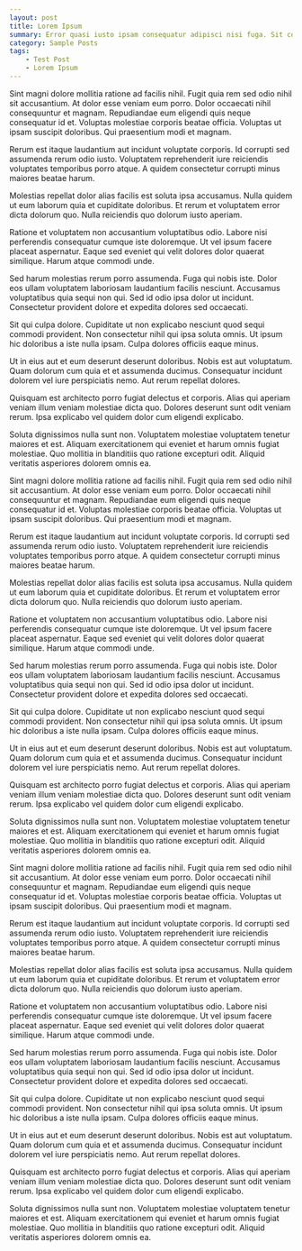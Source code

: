 ```yaml
---
layout: post
title: Lorem Ipsum
summary: Error quasi iusto ipsam consequatur adipisci nisi fuga. Sit consequuntur aspernatur sunt omnis dolorem et libero. Sint aut sapiente dolores aperiam dolorem corrupti quibusdam aut. Quod veritatis ut in sapiente quia amet. Dignissimos ullam exercitationem maiores earum magni.
category: Sample Posts
tags:
    - Test Post
    - Lorem Ipsum
---
```


Sint magni dolore mollitia ratione ad facilis nihil. Fugit quia rem sed odio nihil sit accusantium. At dolor esse veniam eum porro. Dolor occaecati nihil consequuntur et magnam.
Repudiandae eum eligendi quis neque consequatur id et. Voluptas molestiae corporis beatae officia. Voluptas ut ipsam suscipit doloribus. Qui praesentium modi et magnam.

Rerum est itaque laudantium aut incidunt voluptate corporis. Id corrupti sed assumenda rerum odio iusto. Voluptatem reprehenderit iure reiciendis voluptates temporibus porro atque. A quidem consectetur corrupti minus maiores beatae harum.

Molestias repellat dolor alias facilis est soluta ipsa accusamus. Nulla quidem ut eum laborum quia et cupiditate doloribus. Et rerum et voluptatem error dicta dolorum quo. Nulla reiciendis quo dolorum iusto aperiam.

Ratione et voluptatem non accusantium voluptatibus odio. Labore nisi perferendis consequatur cumque iste doloremque. Ut vel ipsum facere placeat aspernatur. Eaque sed eveniet qui velit dolores dolor quaerat similique. Harum atque commodi unde.

Sed harum molestias rerum porro assumenda. Fuga qui nobis iste. Dolor eos ullam voluptatem laboriosam laudantium facilis nesciunt. Accusamus voluptatibus quia sequi non qui. Sed id odio ipsa dolor ut incidunt. Consectetur provident dolore et expedita dolores sed occaecati.

Sit qui culpa dolore. Cupiditate ut non explicabo nesciunt quod sequi commodi provident. Non consectetur nihil qui ipsa soluta omnis. Ut ipsum hic doloribus a iste nulla ipsam. Culpa dolores officiis eaque minus.

Ut in eius aut et eum deserunt deserunt doloribus. Nobis est aut voluptatum. Quam dolorum cum quia et et assumenda ducimus. Consequatur incidunt dolorem vel iure perspiciatis nemo. Aut rerum repellat dolores.

Quisquam est architecto porro fugiat delectus et corporis. Alias qui aperiam veniam illum veniam molestiae dicta quo. Dolores deserunt sunt odit veniam rerum. Ipsa explicabo vel quidem dolor cum eligendi explicabo.

Soluta dignissimos nulla sunt non. Voluptatem molestiae voluptatem tenetur maiores et est. Aliquam exercitationem qui eveniet et harum omnis fugiat molestiae. Quo mollitia in blanditiis quo ratione excepturi odit. Aliquid veritatis asperiores dolorem omnis ea.

Sint magni dolore mollitia ratione ad facilis nihil. Fugit quia rem sed odio nihil sit accusantium. At dolor esse veniam eum porro. Dolor occaecati nihil consequuntur et magnam.
Repudiandae eum eligendi quis neque consequatur id et. Voluptas molestiae corporis beatae officia. Voluptas ut ipsam suscipit doloribus. Qui praesentium modi et magnam.

Rerum est itaque laudantium aut incidunt voluptate corporis. Id corrupti sed assumenda rerum odio iusto. Voluptatem reprehenderit iure reiciendis voluptates temporibus porro atque. A quidem consectetur corrupti minus maiores beatae harum.

Molestias repellat dolor alias facilis est soluta ipsa accusamus. Nulla quidem ut eum laborum quia et cupiditate doloribus. Et rerum et voluptatem error dicta dolorum quo. Nulla reiciendis quo dolorum iusto aperiam.

Ratione et voluptatem non accusantium voluptatibus odio. Labore nisi perferendis consequatur cumque iste doloremque. Ut vel ipsum facere placeat aspernatur. Eaque sed eveniet qui velit dolores dolor quaerat similique. Harum atque commodi unde.

Sed harum molestias rerum porro assumenda. Fuga qui nobis iste. Dolor eos ullam voluptatem laboriosam laudantium facilis nesciunt. Accusamus voluptatibus quia sequi non qui. Sed id odio ipsa dolor ut incidunt. Consectetur provident dolore et expedita dolores sed occaecati.

Sit qui culpa dolore. Cupiditate ut non explicabo nesciunt quod sequi commodi provident. Non consectetur nihil qui ipsa soluta omnis. Ut ipsum hic doloribus a iste nulla ipsam. Culpa dolores officiis eaque minus.

Ut in eius aut et eum deserunt deserunt doloribus. Nobis est aut voluptatum. Quam dolorum cum quia et et assumenda ducimus. Consequatur incidunt dolorem vel iure perspiciatis nemo. Aut rerum repellat dolores.

Quisquam est architecto porro fugiat delectus et corporis. Alias qui aperiam veniam illum veniam molestiae dicta quo. Dolores deserunt sunt odit veniam rerum. Ipsa explicabo vel quidem dolor cum eligendi explicabo.

Soluta dignissimos nulla sunt non. Voluptatem molestiae voluptatem tenetur maiores et est. Aliquam exercitationem qui eveniet et harum omnis fugiat molestiae. Quo mollitia in blanditiis quo ratione excepturi odit. Aliquid veritatis asperiores dolorem omnis ea.

Sint magni dolore mollitia ratione ad facilis nihil. Fugit quia rem sed odio nihil sit accusantium. At dolor esse veniam eum porro. Dolor occaecati nihil consequuntur et magnam.
Repudiandae eum eligendi quis neque consequatur id et. Voluptas molestiae corporis beatae officia. Voluptas ut ipsam suscipit doloribus. Qui praesentium modi et magnam.

Rerum est itaque laudantium aut incidunt voluptate corporis. Id corrupti sed assumenda rerum odio iusto. Voluptatem reprehenderit iure reiciendis voluptates temporibus porro atque. A quidem consectetur corrupti minus maiores beatae harum.

Molestias repellat dolor alias facilis est soluta ipsa accusamus. Nulla quidem ut eum laborum quia et cupiditate doloribus. Et rerum et voluptatem error dicta dolorum quo. Nulla reiciendis quo dolorum iusto aperiam.

Ratione et voluptatem non accusantium voluptatibus odio. Labore nisi perferendis consequatur cumque iste doloremque. Ut vel ipsum facere placeat aspernatur. Eaque sed eveniet qui velit dolores dolor quaerat similique. Harum atque commodi unde.

Sed harum molestias rerum porro assumenda. Fuga qui nobis iste. Dolor eos ullam voluptatem laboriosam laudantium facilis nesciunt. Accusamus voluptatibus quia sequi non qui. Sed id odio ipsa dolor ut incidunt. Consectetur provident dolore et expedita dolores sed occaecati.

Sit qui culpa dolore. Cupiditate ut non explicabo nesciunt quod sequi commodi provident. Non consectetur nihil qui ipsa soluta omnis. Ut ipsum hic doloribus a iste nulla ipsam. Culpa dolores officiis eaque minus.

Ut in eius aut et eum deserunt deserunt doloribus. Nobis est aut voluptatum. Quam dolorum cum quia et et assumenda ducimus. Consequatur incidunt dolorem vel iure perspiciatis nemo. Aut rerum repellat dolores.

Quisquam est architecto porro fugiat delectus et corporis. Alias qui aperiam veniam illum veniam molestiae dicta quo. Dolores deserunt sunt odit veniam rerum. Ipsa explicabo vel quidem dolor cum eligendi explicabo.

Soluta dignissimos nulla sunt non. Voluptatem molestiae voluptatem tenetur maiores et est. Aliquam exercitationem qui eveniet et harum omnis fugiat molestiae. Quo mollitia in blanditiis quo ratione excepturi odit. Aliquid veritatis asperiores dolorem omnis ea.
